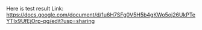 Here is test result Link: https://docs.google.com/document/d/1u6H7SFg0V5H5b4gKWo5oj26UkPTeYTIx9UfEjOrp-pg/edit?usp=sharing
